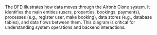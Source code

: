 The DFD illustrates how data moves through the Airbnb Clone system. It identifies the main entities (users, properties, bookings, payments), processes (e.g., register user, make booking), data stores (e.g., database tables), and data flows between them. This diagram is critical for understanding system operations and backend interactions.
